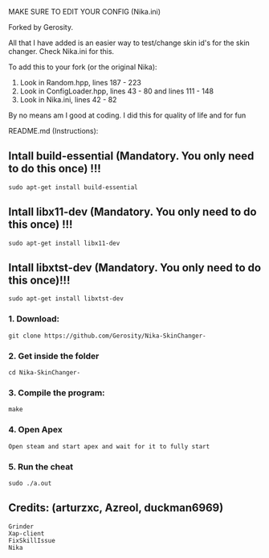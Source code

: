 MAKE SURE TO EDIT YOUR CONFIG (Nika.ini)

Forked by Gerosity.

All that I have added is an easier way to test/change skin id's for the skin changer. Check Nika.ini for this.

To add this to your fork (or the original Nika):
1. Look in Random.hpp, lines 187 - 223
2. Look in ConfigLoader.hpp, lines 43 - 80 and lines 111 - 148
3. Look in Nika.ini, lines 42 - 82

By no means am I good at coding.
I did this for quality of life and for fun

README.md (Instructions):
## Intall build-essential (Mandatory. You only need to do this once) !!!
```
sudo apt-get install build-essential
```

## Intall libx11-dev (Mandatory. You only need to do this once) !!!
```
sudo apt-get install libx11-dev
```

## Intall libxtst-dev (Mandatory. You only need to do this once)!!!
```
sudo apt-get install libxtst-dev
```


### 1. Download:
```
git clone https://github.com/Gerosity/Nika-SkinChanger-
```

### 2. Get inside the folder
```
cd Nika-SkinChanger-
```

### 3. Compile the program:
```
make
```

### 4. Open Apex
```
Open steam and start apex and wait for it to fully start
```

### 5. Run the cheat
```
sudo ./a.out
```

## Credits: (arturzxc, Azreol, duckman6969)
```
Grinder
Xap-client
FixSkillIssue
Nika
